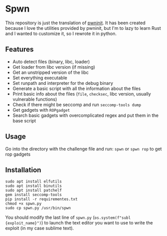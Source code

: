 # Spwn

This repository is just the translation of [pwninit](https://github.com/io12/pwninit).
It has been created because I love the utilities provided by pwninit, but I'm to lazy to learn Rust and I wanted to customize it, so I rewrote it in python.

## Features
 * Auto detect files (binary, libc, loader)
 * Get loader from libc version (if missing)
 * Get an unstripped version of the libc
 * Set everything executable
 * Set runpath and interpreter for the debug binary
 * Generate a basic script with all the information about the files
 * Print basic info about the files (`file`, `checksec`, libc version, usually vulnerable functions)
 * Check if there might be seccomp and run `seccomp-tools dump`
 * Get gadgets with `ROPgadget`
 * Search basic gadgets with overcomplicated regex and put them in the base script

## Usage
Go into the directory with the challenge file and run:
`spwn` or `spwn rop` to get rop gadgets

## Installation
```
sudo apt install elfutils
sudo apt install binutils
sudo apt install patchelf
gem install seccomp-tools
pip install -r requirementes.txt
chmod +x spwn.py
sudo cp spwn.py /usr/bin/spwn
```

You should modify the last line of `spwn.py` (`os.system(f"subl {exploit_name}")`) to launch the text editor you want to use to write the exploit (in my case sublime text).